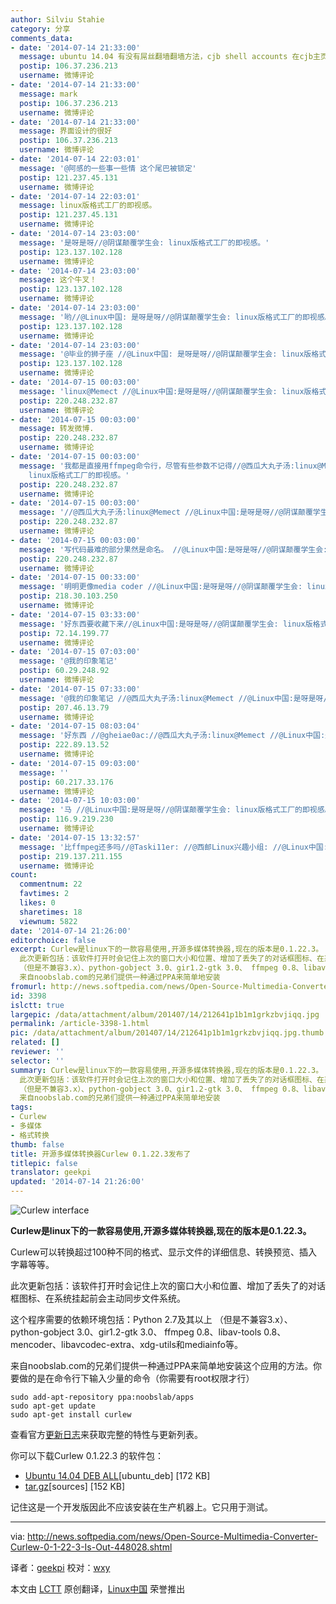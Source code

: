 ```yaml
---
author: Silviu Stahie
category: 分享
comments_data:
- date: '2014-07-14 21:33:00'
  message: ubuntu 14.04 有没有屌丝翻墙翻墙方法，cjb shell accounts 在cjb主页找不到啊。
  postip: 106.37.236.213
  username: 微博评论
- date: '2014-07-14 21:33:00'
  message: mark
  postip: 106.37.236.213
  username: 微博评论
- date: '2014-07-14 21:33:00'
  message: 界面设计的很好
  postip: 106.37.236.213
  username: 微博评论
- date: '2014-07-14 22:03:01'
  message: '@阿感的一些事一些情 这个尾巴被锁定'
  postip: 121.237.45.131
  username: 微博评论
- date: '2014-07-14 22:03:01'
  message: linux版格式工厂的即视感。
  postip: 121.237.45.131
  username: 微博评论
- date: '2014-07-14 23:03:00'
  message: '是呀是呀//@阴谋颠覆学生会: linux版格式工厂的即视感。'
  postip: 123.137.102.128
  username: 微博评论
- date: '2014-07-14 23:03:00'
  message: 这个牛叉！
  postip: 123.137.102.128
  username: 微博评论
- date: '2014-07-14 23:03:00'
  message: '哟//@Linux中国: 是呀是呀//@阴谋颠覆学生会: linux版格式工厂的即视感。'
  postip: 123.137.102.128
  username: 微博评论
- date: '2014-07-14 23:03:00'
  message: '@毕业的狮子座 //@Linux中国: 是呀是呀//@阴谋颠覆学生会: linux版格式工厂的即视感。'
  postip: 123.137.102.128
  username: 微博评论
- date: '2014-07-15 00:03:00'
  message: 'linux@Memect //@Linux中国:是呀是呀//@阴谋颠覆学生会: linux版格式工厂的即视感。'
  postip: 220.248.232.87
  username: 微博评论
- date: '2014-07-15 00:03:00'
  message: 转发微博.
  postip: 220.248.232.87
  username: 微博评论
- date: '2014-07-15 00:03:00'
  message: '我都是直接用ffmpeg命令行，尽管有些参数不记得//@西瓜大丸子汤:linux@Memect //@Linux中国:是呀是呀//@阴谋颠覆学生会:
    linux版格式工厂的即视感。'
  postip: 220.248.232.87
  username: 微博评论
- date: '2014-07-15 00:03:00'
  message: '//@西瓜大丸子汤:linux@Memect //@Linux中国:是呀是呀//@阴谋颠覆学生会: linux版格式工厂的即视感。'
  postip: 220.248.232.87
  username: 微博评论
- date: '2014-07-15 00:03:00'
  message: '写代码最难的部分果然是命名。 //@Linux中国:是呀是呀//@阴谋颠覆学生会: linux版格式工厂的即视感。'
  postip: 220.248.232.87
  username: 微博评论
- date: '2014-07-15 00:33:00'
  message: '明明更像media coder //@Linux中国:是呀是呀//@阴谋颠覆学生会: linux版格式工厂的即视感。'
  postip: 218.30.103.250
  username: 微博评论
- date: '2014-07-15 03:33:00'
  message: '好东西要收藏下来//@Linux中国:是呀是呀//@阴谋颠覆学生会: linux版格式工厂的即视感。'
  postip: 72.14.199.77
  username: 微博评论
- date: '2014-07-15 07:03:00'
  message: '@我的印象笔记'
  postip: 60.29.248.92
  username: 微博评论
- date: '2014-07-15 07:33:00'
  message: '@我的印象笔记 //@西瓜大丸子汤:linux@Memect //@Linux中国:是呀是呀//@阴谋颠覆学生会: linux版格式工厂的即视感。'
  postip: 207.46.13.79
  username: 微博评论
- date: '2014-07-15 08:03:04'
  message: '好东西 //@gheiae0ac://@西瓜大丸子汤:linux@Memect //@Linux中国:是呀是呀//@阴谋颠覆学生会: linux版格式工厂的即视感。'
  postip: 222.89.13.52
  username: 微博评论
- date: '2014-07-15 09:03:00'
  message: ''
  postip: 60.217.33.176
  username: 微博评论
- date: '2014-07-15 10:03:00'
  message: '马 //@Linux中国:是呀是呀//@阴谋颠覆学生会: linux版格式工厂的即视感。'
  postip: 116.9.219.230
  username: 微博评论
- date: '2014-07-15 13:32:57'
  message: '比ffmpeg还多吗//@Taski11er: //@西邮Linux兴趣小组: //@Linux中国:是呀是呀//@阴谋颠覆学生会: linux版格式工厂的即视感。'
  postip: 219.137.211.155
  username: 微博评论
count:
  commentnum: 22
  favtimes: 2
  likes: 0
  sharetimes: 18
  viewnum: 5822
date: '2014-07-14 21:26:00'
editorchoice: false
excerpt: Curlew是linux下的一款容易使用,开源多媒体转换器,现在的版本是0.1.22.3。 Curlew可以转换超过100种不同的格式、显示文件的详细信息、转换预览、插入字幕等等。
  此次更新包括：该软件打开时会记住上次的窗口大小和位置、增加了丢失了的对话框图标、在系统挂起前会主动同步文件系统。 这个程序需要的依赖环境包括：Python 2.7及其以上
  （但是不兼容3.x）、python-gobject 3.0、gir1.2-gtk 3.0、 ffmpeg 0.8、libav-tools 0.8、 mencoder、libavcodec-extra、xdg-utils和mediainfo等。
  来自noobslab.com的兄弟们提供一种通过PPA来简单地安装
fromurl: http://news.softpedia.com/news/Open-Source-Multimedia-Converter-Curlew-0-1-22-3-Is-Out-448028.shtml
id: 3398
islctt: true
largepic: /data/attachment/album/201407/14/212641p1b1m1grkzbvjiqq.jpg
permalink: /article-3398-1.html
pic: /data/attachment/album/201407/14/212641p1b1m1grkzbvjiqq.jpg.thumb.jpg
related: []
reviewer: ''
selector: ''
summary: Curlew是linux下的一款容易使用,开源多媒体转换器,现在的版本是0.1.22.3。 Curlew可以转换超过100种不同的格式、显示文件的详细信息、转换预览、插入字幕等等。
  此次更新包括：该软件打开时会记住上次的窗口大小和位置、增加了丢失了的对话框图标、在系统挂起前会主动同步文件系统。 这个程序需要的依赖环境包括：Python 2.7及其以上
  （但是不兼容3.x）、python-gobject 3.0、gir1.2-gtk 3.0、 ffmpeg 0.8、libav-tools 0.8、 mencoder、libavcodec-extra、xdg-utils和mediainfo等。
  来自noobslab.com的兄弟们提供一种通过PPA来简单地安装
tags:
- Curlew
- 多媒体
- 格式转换
thumb: false
title: 开源多媒体转换器Curlew 0.1.22.3发布了
titlepic: false
translator: geekpi
updated: '2014-07-14 21:26:00'
---
```


![Curlew interface](/data/attachment/album/201407/14/212641p1b1m1grkzbvjiqq.jpg)


**Curlew是linux下的一款容易使用,开源多媒体转换器,现在的版本是0.1.22.3。**


Curlew可以转换超过100种不同的格式、显示文件的详细信息、转换预览、插入字幕等等。


此次更新包括：该软件打开时会记住上次的窗口大小和位置、增加了丢失了的对话框图标、在系统挂起前会主动同步文件系统。


这个程序需要的依赖环境包括：Python 2.7及其以上 （但是不兼容3.x）、python-gobject 3.0、gir1.2-gtk 3.0、 ffmpeg 0.8、libav-tools 0.8、 mencoder、libavcodec-extra、xdg-utils和mediainfo等。


来自noobslab.com的兄弟们提供一种通过PPA来简单地安装这个应用的方法。你要做的是在命令行下输入少量的命令（你需要有root权限才行）



```
sudo add-apt-repository ppa:noobslab/apps
sudo apt-get update
sudo apt-get install curlew

```

查看官方[更新日志](http://gtk-apps.org/content/show.php/Curlew?content=155664)来获取完整的特性与更新列表。


你可以下载Curlew 0.1.22.3 的软件包：


* [Ubuntu 14.04 DEB ALL](http://sourceforge.net/projects/curlew/files/curlew-0.1.22.3/curlew_0.1.22.3ubuntu14.04_all.deb/download)[ubuntu\_deb] [172 KB]
* [tar.gz](http://sourceforge.net/projects/curlew/files/curlew-0.1.22.3/curlew-0.1.22.3.tar.gz/download)[sources] [152 KB]


记住这是一个开发版因此不应该安装在生产机器上。它只用于测试。




---


via: <http://news.softpedia.com/news/Open-Source-Multimedia-Converter-Curlew-0-1-22-3-Is-Out-448028.shtml>


译者：[geekpi](https://github.com/geekpi) 校对：[wxy](https://github.com/wxy)


本文由 [LCTT](https://github.com/LCTT/TranslateProject) 原创翻译，[Linux中国](http://linux.cn/) 荣誉推出